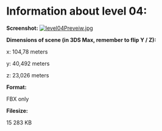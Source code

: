 # Information about level 04: 

**Screenshot:**
[![level04Preveiw.jpg](https://s18.postimg.org/kuvorpgll/level04_Preveiw.jpg)](https://postimg.org/image/dewf5wsw5/)

**Dimensions of scene (in 3DS Max, remember to flip Y / Z):**

x: 104,78 meters

y: 40,492 meters

z: 23,026 meters


**Format:**

FBX only 

**Filesize:**

15 283 KB

